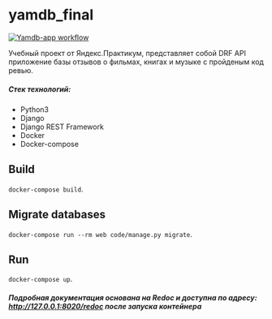 # yamdb_final
[![Yamdb-app workflow](https://github.com/dimasick11/yamdb_final/workflows/Yamdb-app_workflow/badge.svg)](https://github.com/dimasick11/yamdb_final/actions)

Учебный проект от Яндекс.Практикум, представляет собой DRF API приложение базы отзывов о фильмах, книгах и музыке с пройденым код ревью.

##### **Стек технологий:**
* Python3
* Django
* Django REST Framework
* Docker
* Docker-compose

## Build
`docker-compose build`.

## Migrate databases
`docker-compose run --rm web code/manage.py migrate`.

## Run
`docker-compose up`.

##### Подробная документация основана на Redoc и доступна по адресу: <http://127.0.0.1:8020/redoc> после запуска контейнера
